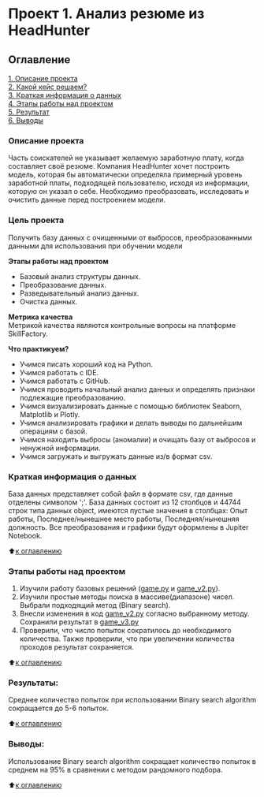 # Проект 1. Анализ резюме из HeadHunter

## Оглавление  
[1. Описание проекта](https://github.com/inconstant1313/DSPR_119/tree/main/guess-number-task#%D0%BE%D0%BF%D0%B8%D1%81%D0%B0%D0%BD%D0%B8%D0%B5-%D0%BF%D1%80%D0%BE%D0%B5%D0%BA%D1%82%D0%B0)  
[2. Какой кейс решаем?](https://github.com/inconstant1313/DSPR_119/tree/main/guess-number-task#%D0%BA%D0%B0%D0%BA%D0%BE%D0%B9-%D0%BA%D0%B5%D0%B9%D1%81-%D1%80%D0%B5%D1%88%D0%B0%D0%B5%D0%BC)  
[3. Краткая информация о данных](https://github.com/inconstant1313/DSPR_119/tree/main/guess-number-task#%D0%BA%D1%80%D0%B0%D1%82%D0%BA%D0%B0%D1%8F-%D0%B8%D0%BD%D1%84%D0%BE%D1%80%D0%BC%D0%B0%D1%86%D0%B8%D1%8F-%D0%BE-%D0%B4%D0%B0%D0%BD%D0%BD%D1%8B%D1%85)  
[4. Этапы работы над проектом](https://github.com/inconstant1313/DSPR_119/tree/main/guess-number-task#%D1%8D%D1%82%D0%B0%D0%BF%D1%8B-%D1%80%D0%B0%D0%B1%D0%BE%D1%82%D1%8B-%D0%BD%D0%B0%D0%B4-%D0%BF%D1%80%D0%BE%D0%B5%D0%BA%D1%82%D0%BE%D0%BC)  
[5. Результат](https://github.com/inconstant1313/DSPR_119/tree/main/guess-number-task#%D1%80%D0%B5%D0%B7%D1%83%D0%BB%D1%8C%D1%82%D0%B0%D1%82%D1%8B)    
[6. Выводы](https://github.com/inconstant1313/DSPR_119/tree/main/guess-number-task#%D0%B2%D1%8B%D0%B2%D0%BE%D0%B4%D1%8B) 

### Описание проекта    
Часть соискателей не указывает желаемую заработную плату, когда составляет своё резюме. Компания HeadHunter хочет построить модель, которая бы автоматически определяла примерный уровень заработной платы, подходящей пользователю, исходя из информации, которую он указал о себе. Необходимо преобразовать, исследовать и очистить данные перед построением модели.

### Цель проекта    
Получить базу данных с очищенными от выбросов, преобразованными данными для использования при обучении модели

**Этапы работы над проектом**  
- Базовый анализ структуры данных.
- Преобразование данных.
- Разведывательный анализ данных.
- Очистка данных.

**Метрика качества**     
Метрикой качества являются контрольные вопросы на платформе SkillFactory.

**Что практикуем?**     
- Учимся писать хороший код на Python.
- Учимся работать с IDE.
- Учимся работать с GitHub.
- Учимся проводить начальный анализ данных и определять признаки подлежащие преобразованию.
- Учимся визуализировать данные с помощью библиотек Seaborn, Matplotlib и Plotly.
- Учимся анализировать графики и делать выводы по дальнейшим операциям с базой.
- Учимся находить выбросы (аномалии) и очищать базу от выбросов и ненужной информации.
- Учимся загружать и выгружать данные из/в формат csv.

### Краткая информация о данных
База данных представляет собой файл в формате csv, где данные отделены символом ';'. База данных состоит из 12 столбцов и 44744 строк типа данных object, имеются пустые значения в столбцах: Опыт работы, Последнее/нынешнее место работы, Последняя/нынешняя должность. Все преобразования и графики будут оформлены в Jupiter Notebook.

:arrow_up:[к оглавлению](https://github.com/inconstant1313/DSPR_119/tree/main/guess-number-task#%D0%BE%D0%B3%D0%BB%D0%B0%D0%B2%D0%BB%D0%B5%D0%BD%D0%B8%D0%B5)

### Этапы работы над проектом  
1. Изучили работу базовых решений ([game.py](https://github.com/inconstant1313/DSPR_119/blob/main/guess-number-task/game.py) и [game_v2.py](https://github.com/inconstant1313/DSPR_119/blob/main/guess-number-task/game_v2.py)).
2. Изучили простые методы поиска в массиве(диапазоне) чисел. Выбрали подходящий метод (Binary search).
3. Внесли изменения в код [game_v2.py](https://github.com/inconstant1313/DSPR_119/blob/main/guess-number-task/game_v2.py) согласно выбранному методу. Сохранили результат в [game_v3.py](https://github.com/inconstant1313/DSPR_119/blob/main/guess-number-task/game_v3.py)
4. Проверили, что число попыток сократилось до необходимого количества. Также проверили, что при увеличении количества проходов результат сохраняется.

:arrow_up:[к оглавлению](https://github.com/inconstant1313/DSPR_119/tree/main/guess-number-task#%D0%BE%D0%B3%D0%BB%D0%B0%D0%B2%D0%BB%D0%B5%D0%BD%D0%B8%D0%B5)


### Результаты:  
Среднее количество попыток при использовании Binary search algorithm сокращается до 5-6 попыток.

:arrow_up:[к оглавлению](https://github.com/inconstant1313/DSPR_119/tree/main/guess-number-task#%D0%BE%D0%B3%D0%BB%D0%B0%D0%B2%D0%BB%D0%B5%D0%BD%D0%B8%D0%B5)


### Выводы:  
Использование Binary search algorithm сокращает количество попыток в среднем на 95% в сравнении с методом рандомного подбора.

:arrow_up:[к оглавлению](https://github.com/inconstant1313/DSPR_119/tree/main/guess-number-task#%D0%BE%D0%B3%D0%BB%D0%B0%D0%B2%D0%BB%D0%B5%D0%BD%D0%B8%D0%B5)